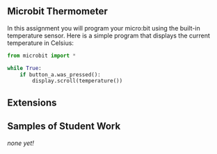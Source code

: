 Microbit Thermometer
--------------------
In this assignment you will program your micro:bit using the built-in temperature sensor. Here is a simple program that displays the current temperature in Celsius:
```python
from microbit import *

while True:
    if button_a.was_pressed():
        display.scroll(temperature())
```


Extensions
----------

Samples of Student Work
----------
*none yet!*
